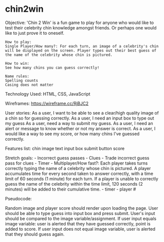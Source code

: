 # chin2win

Objective:
    'Chin 2 Win' is a fun game to play for anyone who would like to test their celebrity chin knowledge amongst friends. Or perhaps one would like to just prove it to oneself.  

    How to play:
    Single Player/How many?: For each turn, an image of a celebrity's chin will be displayed on the screen. Player types out their best guess of the name of the celebrity whose chin is pictured.

    How to win:
    See how many chins you can guess correctly!

    Name rules:
    Spelling counts
    Casing does not matter

Technology Used:
    HTML, CSS, JavaScript

Wireframes:
    https://wireframe.cc/RjBJC2

User stories:
    As a user, I want to be able to see a clear/high quality image of a chin so for guessing correctly.
    As a user, I need an input box to type out my guess
    As a user, need a way to submit my guess.
    As a user, I need an alert or message to know whether or not my answer is correct.
    As a user, I would like a way to see my score, or how many chins I've guessed correctly.

Features list:
    chin image
    text input box
    submit button
    score

Stretch goals:
    - Incorrect guess passes
    - Clues
    - Trade incorrect guess pass for clues
    - Timer
    - Multiplayer/How fast?: Each player takes turns correctly typing the name of a celebrity whose chin is pictured. A player accumulates  time for every second taken to answer correctly, with a time limit of 60 seconds (1 minute) for each turn. If a player is unable to correctly guess the name of the celebrity within the time limit, 120 seconds (2 minutes) will be added to their cumulative time.
        - timer
        - player #

Pseudocode:

Random image and player score should render upon loading the page.
User should be able to type guess into input box and press submit.
User's input should be compared to the image variable/assignment.
If user input equals image variable: user is alerted that they have guessed correctly, point is added to score.
If user input does not equal image variable, user is alerted that they should guess again.

